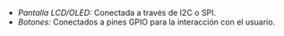 - *Pantalla LCD/OLED:* Conectada a través de I2C o SPI.
- *Botones:* Conectados a pines GPIO para la interacción con el usuario.